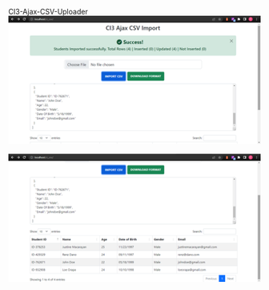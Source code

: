 CI3-Ajax-CSV-Uploader
<br>
<img src="https://github.com/marlonmdev/CI3-Ajax-CSV-Uploader/blob/main/screenshots/Screenshot-1.png" alt="Screenshot 1">
<br><br>
<img src="https://github.com/marlonmdev/CI3-Ajax-CSV-Uploader/blob/main/screenshots/Screenshot-2.png" alt="Screenshot 2">
